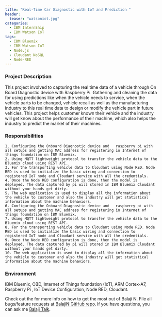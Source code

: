 ```yaml
---
title: "Real-Time Car Diagnostic with IoT and Prediction "
header:
  teaser: "watsoniot.jpg"
categories:
  - IBM InternShip
  - IBM Watson IoT
tags:
  - IBM Bluemix
  - IBM Watson IoT
  - Node.js
  - Cloudant NoSQL
  - Node-RED
---
```

### Project Description
This project involved to capturing the real time data of a vehicle through On Board Diagnostic device with Raspberry Pi. Gathering and cleaning the data for using predictions like when the vehicle needs to service, when the vehicle parts to be changed, vehicle recall as well as the manufacturing industry to this real time data to design or modify the vehicle part in future vehicles. This project helps customer known their vehicle and the industry will get know about the performance of their machine, which also helps the industry to predict the market of their machines.    

### Responsibilities 
    1. Configuring the Onboard Diagnostic device and   raspberry pi with all setups and getting MAC address for registering in Internet of things foundation on IBM Bluemix.
    2. Using MQTT lightweight protocol to transfer the vehicle data to the Bluemix cloud using REST API.
    3. For the transporting vehicle data to Cloudant using Node RED. Node RED is used to initialize the basic wiring and connection to registered IoT node and Cloudant service with all the credentials.
    4. Once the Node RED configuration is done, then the model is deployed. The data captured by pi will stored in IBM Bluemix Cloudant without your hands get dirty.
    5. The web application is used to display all the information about the vehicle to customer and also the industry will get statistical information about the machine behaviors.
    6. Configuring the Onboard Diagnostic device and   raspberry pi with all setups and getting MAC address for registering in Internet of things foundation on IBM Bluemix.
    7. Using MQTT lightweight protocol to transfer the vehicle data to the Bluemix cloud using REST API.
    8. For the transporting vehicle data to Cloudant using Node RED. Node RED is used to initialize the basic wiring and connection to registered IoT node and Cloudant service with all the credentials.
    9. Once the Node RED configuration is done, then the model is deployed. The data captured by pi will stored in IBM Bluemix Cloudant without your hands get dirty.
    10. The web application is used to display all the information about the vehicle to customer and also the industry will get statistical information about the machine behaviors.

### Environment 
IBM Bluemix, OBD, Internet of Things foundation (IoT), ARM Cortex-A7, Raspberry Pi , IoT Device Configuration, Node RED, Cloudant.

Check out the for more info on how to get the most out of Balaji N. File all bugs/feature requests at [BalajiN GitHub repo][Balajin-gh]. If you have questions, you can ask me [Balaji Talk][BalajiN-talk].

[Balajin-gh]:   https://github.com/balajincse
[BalajiN-talk]: mailto:balajincse@outlook.com
